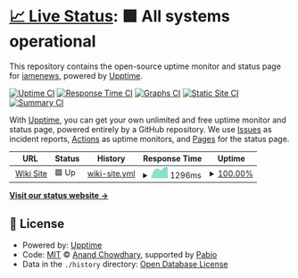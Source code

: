 # [📈 Live Status](https://status.dovedale.wiki): <!--live status--> **🟩 All systems operational**

This repository contains the open-source uptime monitor and status page for [iamenews](info.enews.link), powered by [Upptime](https://github.com/upptime/upptime).

[![Uptime CI](https://github.com/iamenews/wiki-uptime/workflows/Uptime%20CI/badge.svg)](https://github.com/iamenews/wiki-uptime/actions?query=workflow%3A%22Uptime+CI%22)
[![Response Time CI](https://github.com/iamenews/wiki-uptime/workflows/Response%20Time%20CI/badge.svg)](https://github.com/iamenews/wiki-uptime/actions?query=workflow%3A%22Response+Time+CI%22)
[![Graphs CI](https://github.com/iamenews/wiki-uptime/workflows/Graphs%20CI/badge.svg)](https://github.com/iamenews/wiki-uptime/actions?query=workflow%3A%22Graphs+CI%22)
[![Static Site CI](https://github.com/iamenews/wiki-uptime/workflows/Static%20Site%20CI/badge.svg)](https://github.com/iamenews/wiki-uptime/actions?query=workflow%3A%22Static+Site+CI%22)
[![Summary CI](https://github.com/iamenews/wiki-uptime/workflows/Summary%20CI/badge.svg)](https://github.com/iamenews/wiki-uptime/actions?query=workflow%3A%22Summary+CI%22)

With [Upptime](https://upptime.js.org), you can get your own unlimited and free uptime monitor and status page, powered entirely by a GitHub repository. We use [Issues](https://github.com/iamenews/wiki-uptime/issues) as incident reports, [Actions](https://github.com/iamenews/wiki-uptime/actions) as uptime monitors, and [Pages](https://status.dovedale.wiki) for the status page.

<!--start: status pages-->
<!-- This summary is generated by Upptime (https://github.com/upptime/upptime) -->
<!-- Do not edit this manually, your changes will be overwritten -->
<!-- prettier-ignore -->
| URL | Status | History | Response Time | Uptime |
| --- | ------ | ------- | ------------- | ------ |
| <img alt="" src="https://icons.duckduckgo.com/ip3/dovedale.wiki.ico" height="13"> [Wiki Site](https://dovedale.wiki) | 🟩 Up | [wiki-site.yml](https://github.com/iamenews/wiki-uptime/commits/HEAD/history/wiki-site.yml) | <details><summary><img alt="Response time graph" src="./graphs/wiki-site/response-time-week.png" height="20"> 1296ms</summary><br><a href="https://status.dovedale.wiki/history/wiki-site"><img alt="Response time 1296" src="https://img.shields.io/endpoint?url=https%3A%2F%2Fraw.githubusercontent.com%2Fiamenews%2Fwiki-uptime%2FHEAD%2Fapi%2Fwiki-site%2Fresponse-time.json"></a><br><a href="https://status.dovedale.wiki/history/wiki-site"><img alt="24-hour response time 1296" src="https://img.shields.io/endpoint?url=https%3A%2F%2Fraw.githubusercontent.com%2Fiamenews%2Fwiki-uptime%2FHEAD%2Fapi%2Fwiki-site%2Fresponse-time-day.json"></a><br><a href="https://status.dovedale.wiki/history/wiki-site"><img alt="7-day response time 1296" src="https://img.shields.io/endpoint?url=https%3A%2F%2Fraw.githubusercontent.com%2Fiamenews%2Fwiki-uptime%2FHEAD%2Fapi%2Fwiki-site%2Fresponse-time-week.json"></a><br><a href="https://status.dovedale.wiki/history/wiki-site"><img alt="30-day response time 1296" src="https://img.shields.io/endpoint?url=https%3A%2F%2Fraw.githubusercontent.com%2Fiamenews%2Fwiki-uptime%2FHEAD%2Fapi%2Fwiki-site%2Fresponse-time-month.json"></a><br><a href="https://status.dovedale.wiki/history/wiki-site"><img alt="1-year response time 1296" src="https://img.shields.io/endpoint?url=https%3A%2F%2Fraw.githubusercontent.com%2Fiamenews%2Fwiki-uptime%2FHEAD%2Fapi%2Fwiki-site%2Fresponse-time-year.json"></a></details> | <details><summary><a href="https://status.dovedale.wiki/history/wiki-site">100.00%</a></summary><a href="https://status.dovedale.wiki/history/wiki-site"><img alt="All-time uptime 100.00%" src="https://img.shields.io/endpoint?url=https%3A%2F%2Fraw.githubusercontent.com%2Fiamenews%2Fwiki-uptime%2FHEAD%2Fapi%2Fwiki-site%2Fuptime.json"></a><br><a href="https://status.dovedale.wiki/history/wiki-site"><img alt="24-hour uptime 100.00%" src="https://img.shields.io/endpoint?url=https%3A%2F%2Fraw.githubusercontent.com%2Fiamenews%2Fwiki-uptime%2FHEAD%2Fapi%2Fwiki-site%2Fuptime-day.json"></a><br><a href="https://status.dovedale.wiki/history/wiki-site"><img alt="7-day uptime 100.00%" src="https://img.shields.io/endpoint?url=https%3A%2F%2Fraw.githubusercontent.com%2Fiamenews%2Fwiki-uptime%2FHEAD%2Fapi%2Fwiki-site%2Fuptime-week.json"></a><br><a href="https://status.dovedale.wiki/history/wiki-site"><img alt="30-day uptime 100.00%" src="https://img.shields.io/endpoint?url=https%3A%2F%2Fraw.githubusercontent.com%2Fiamenews%2Fwiki-uptime%2FHEAD%2Fapi%2Fwiki-site%2Fuptime-month.json"></a><br><a href="https://status.dovedale.wiki/history/wiki-site"><img alt="1-year uptime 100.00%" src="https://img.shields.io/endpoint?url=https%3A%2F%2Fraw.githubusercontent.com%2Fiamenews%2Fwiki-uptime%2FHEAD%2Fapi%2Fwiki-site%2Fuptime-year.json"></a></details>

<!--end: status pages-->

[**Visit our status website →**](https://status.dovedale.wiki)

## 📄 License

- Powered by: [Upptime](https://github.com/upptime/upptime)
- Code: [MIT](./LICENSE) © [Anand Chowdhary](https://anandchowdhary.com), supported by [Pabio](https://pabio.com)
- Data in the `./history` directory: [Open Database License](https://opendatacommons.org/licenses/odbl/1-0/)
